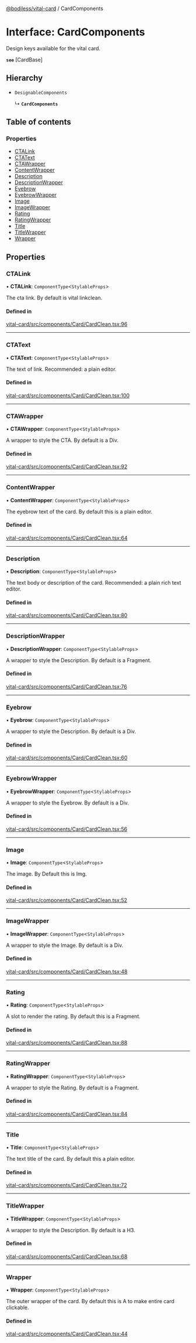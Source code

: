 [@bodiless/vital-card](../README.md) / CardComponents

# Interface: CardComponents

Design keys available for the vital card.

**`see`** [CardBase]

## Hierarchy

- `DesignableComponents`

  ↳ **`CardComponents`**

## Table of contents

### Properties

- [CTALink](CardComponents.md#ctalink)
- [CTAText](CardComponents.md#ctatext)
- [CTAWrapper](CardComponents.md#ctawrapper)
- [ContentWrapper](CardComponents.md#contentwrapper)
- [Description](CardComponents.md#description)
- [DescriptionWrapper](CardComponents.md#descriptionwrapper)
- [Eyebrow](CardComponents.md#eyebrow)
- [EyebrowWrapper](CardComponents.md#eyebrowwrapper)
- [Image](CardComponents.md#image)
- [ImageWrapper](CardComponents.md#imagewrapper)
- [Rating](CardComponents.md#rating)
- [RatingWrapper](CardComponents.md#ratingwrapper)
- [Title](CardComponents.md#title)
- [TitleWrapper](CardComponents.md#titlewrapper)
- [Wrapper](CardComponents.md#wrapper)

## Properties

### CTALink

• **CTALink**: `ComponentType`<`StylableProps`\>

The cta link.  By default is vital linkclean.

#### Defined in

[vital-card/src/components/Card/CardClean.tsx:96](https://github.com/johnsonandjohnson/Bodiless-JS/blob/f3eaff07/packages/vital-card/src/components/Card/CardClean.tsx#L96)

___

### CTAText

• **CTAText**: `ComponentType`<`StylableProps`\>

The text of link.  Recommended: a plain editor.

#### Defined in

[vital-card/src/components/Card/CardClean.tsx:100](https://github.com/johnsonandjohnson/Bodiless-JS/blob/f3eaff07/packages/vital-card/src/components/Card/CardClean.tsx#L100)

___

### CTAWrapper

• **CTAWrapper**: `ComponentType`<`StylableProps`\>

A wrapper to style the CTA. By default is a Div.

#### Defined in

[vital-card/src/components/Card/CardClean.tsx:92](https://github.com/johnsonandjohnson/Bodiless-JS/blob/f3eaff07/packages/vital-card/src/components/Card/CardClean.tsx#L92)

___

### ContentWrapper

• **ContentWrapper**: `ComponentType`<`StylableProps`\>

The eyebrow text of the card.  By default this is a plain editor.

#### Defined in

[vital-card/src/components/Card/CardClean.tsx:64](https://github.com/johnsonandjohnson/Bodiless-JS/blob/f3eaff07/packages/vital-card/src/components/Card/CardClean.tsx#L64)

___

### Description

• **Description**: `ComponentType`<`StylableProps`\>

The text body or description of the card.  Recommended: a plain rich text editor.

#### Defined in

[vital-card/src/components/Card/CardClean.tsx:80](https://github.com/johnsonandjohnson/Bodiless-JS/blob/f3eaff07/packages/vital-card/src/components/Card/CardClean.tsx#L80)

___

### DescriptionWrapper

• **DescriptionWrapper**: `ComponentType`<`StylableProps`\>

A wrapper to style the Description. By default is a Fragment.

#### Defined in

[vital-card/src/components/Card/CardClean.tsx:76](https://github.com/johnsonandjohnson/Bodiless-JS/blob/f3eaff07/packages/vital-card/src/components/Card/CardClean.tsx#L76)

___

### Eyebrow

• **Eyebrow**: `ComponentType`<`StylableProps`\>

A wrapper to style the Description. By default is a Div.

#### Defined in

[vital-card/src/components/Card/CardClean.tsx:60](https://github.com/johnsonandjohnson/Bodiless-JS/blob/f3eaff07/packages/vital-card/src/components/Card/CardClean.tsx#L60)

___

### EyebrowWrapper

• **EyebrowWrapper**: `ComponentType`<`StylableProps`\>

A wrapper to style the Eyebrow. By default is a Div.

#### Defined in

[vital-card/src/components/Card/CardClean.tsx:56](https://github.com/johnsonandjohnson/Bodiless-JS/blob/f3eaff07/packages/vital-card/src/components/Card/CardClean.tsx#L56)

___

### Image

• **Image**: `ComponentType`<`StylableProps`\>

The image. By Default this is Img.

#### Defined in

[vital-card/src/components/Card/CardClean.tsx:52](https://github.com/johnsonandjohnson/Bodiless-JS/blob/f3eaff07/packages/vital-card/src/components/Card/CardClean.tsx#L52)

___

### ImageWrapper

• **ImageWrapper**: `ComponentType`<`StylableProps`\>

A wrapper to style the Image. By default is a Div.

#### Defined in

[vital-card/src/components/Card/CardClean.tsx:48](https://github.com/johnsonandjohnson/Bodiless-JS/blob/f3eaff07/packages/vital-card/src/components/Card/CardClean.tsx#L48)

___

### Rating

• **Rating**: `ComponentType`<`StylableProps`\>

A slot to render the rating.  By default this is a Fragment.

#### Defined in

[vital-card/src/components/Card/CardClean.tsx:88](https://github.com/johnsonandjohnson/Bodiless-JS/blob/f3eaff07/packages/vital-card/src/components/Card/CardClean.tsx#L88)

___

### RatingWrapper

• **RatingWrapper**: `ComponentType`<`StylableProps`\>

A wrapper to style the Rating. By default is a Fragment.

#### Defined in

[vital-card/src/components/Card/CardClean.tsx:84](https://github.com/johnsonandjohnson/Bodiless-JS/blob/f3eaff07/packages/vital-card/src/components/Card/CardClean.tsx#L84)

___

### Title

• **Title**: `ComponentType`<`StylableProps`\>

The text title of the card.  By default this a plain editor.

#### Defined in

[vital-card/src/components/Card/CardClean.tsx:72](https://github.com/johnsonandjohnson/Bodiless-JS/blob/f3eaff07/packages/vital-card/src/components/Card/CardClean.tsx#L72)

___

### TitleWrapper

• **TitleWrapper**: `ComponentType`<`StylableProps`\>

A wrapper to style the Description. By default is a H3.

#### Defined in

[vital-card/src/components/Card/CardClean.tsx:68](https://github.com/johnsonandjohnson/Bodiless-JS/blob/f3eaff07/packages/vital-card/src/components/Card/CardClean.tsx#L68)

___

### Wrapper

• **Wrapper**: `ComponentType`<`StylableProps`\>

The outer wrapper of the card.  By default this is A to make entire card clickable.

#### Defined in

[vital-card/src/components/Card/CardClean.tsx:44](https://github.com/johnsonandjohnson/Bodiless-JS/blob/f3eaff07/packages/vital-card/src/components/Card/CardClean.tsx#L44)
